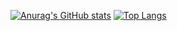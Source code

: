 [![Anurag's GitHub stats](https://github-readme-stats.vercel.app/api?username=Yoga3911&theme=onedark&show_icons=true)](https://github.com/anuraghazra/github-readme-stats)
[![Top Langs](https://github-readme-stats.vercel.app/api/top-langs/?username=Yoga3911&exclude_repo=excalibur&theme=cobalt)](https://github.com/anuraghazra/github-readme-stats)
